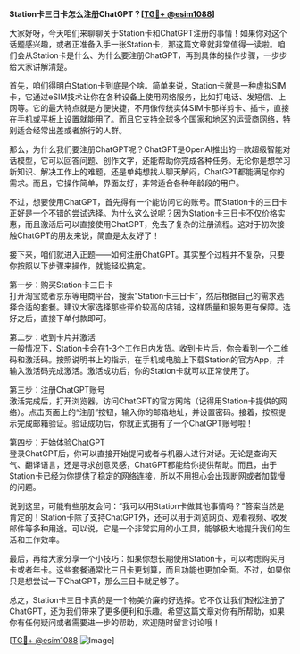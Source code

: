**Station卡三日卡怎么注册ChatGPT？[[TG💪+ @esim1088](https://t.me/s/esim1088)]**

大家好呀，今天咱们来聊聊关于Station卡和ChatGPT注册的事情！如果你对这个话题感兴趣，或者正准备入手一张Station卡，那这篇文章就非常值得一读啦。咱们会从Station卡是什么、为什么要注册ChatGPT，再到具体的操作步骤，一步步给大家讲解清楚。

首先，咱们得明白Station卡到底是个啥。简单来说，Station卡就是一种虚拟SIM卡，它通过eSIM技术让你在各种设备上使用网络服务，比如打电话、发短信、上网等。它的最大特点就是方便快捷，不用像传统实体SIM卡那样剪卡、插卡，直接在手机或平板上设置就能用了。而且它支持全球多个国家和地区的运营商网络，特别适合经常出差或者旅行的人群。

那么，为什么我们要注册ChatGPT呢？ChatGPT是OpenAI推出的一款超级智能对话模型，它可以回答问题、创作文字，还能帮助你完成各种任务。无论你是想学习新知识、解决工作上的难题，还是单纯想找人聊天解闷，ChatGPT都能满足你的需求。而且，它操作简单，界面友好，非常适合各种年龄段的用户。

不过，想要使用ChatGPT，首先得有一个能访问它的账号。而Station卡的三日卡正好是一个不错的尝试选择。为什么这么说呢？因为Station卡三日卡不仅价格实惠，而且激活后可以直接使用ChatGPT，免去了复杂的注册流程。这对于初次接触ChatGPT的朋友来说，简直是太友好了！

接下来，咱们就进入正题——如何注册ChatGPT。其实整个过程并不复杂，只要你按照以下步骤来操作，就能轻松搞定。

第一步：购买Station卡三日卡  
打开淘宝或者京东等电商平台，搜索“Station卡三日卡”，然后根据自己的需求选择合适的套餐。建议大家选择那些评价较高的店铺，这样质量和服务更有保障。选好之后，直接下单付款即可。

第二步：收到卡片并激活  
一般情况下，Station卡会在1-3个工作日内发货。收到卡片后，你会看到一个二维码和激活码。按照说明书上的指示，在手机或电脑上下载Station的官方App，并输入激活码完成激活。激活成功后，你的Station卡就可以正常使用了。

第三步：注册ChatGPT账号  
激活完成后，打开浏览器，访问ChatGPT的官方网站（记得用Station卡提供的网络）。点击页面上的“注册”按钮，输入你的邮箱地址，并设置密码。接着，按照提示完成邮箱验证。验证成功后，你就正式拥有了一个ChatGPT账号啦！

第四步：开始体验ChatGPT  
登录ChatGPT后，你可以直接开始提问或者与机器人进行对话。无论是查询天气、翻译语言，还是寻求创意灵感，ChatGPT都能给你提供帮助。而且，由于Station卡已经为你提供了稳定的网络连接，所以不用担心会出现断网或者加载慢的问题。

说到这里，可能有些朋友会问：“我可以用Station卡做其他事情吗？”答案当然是肯定的！Station卡除了支持ChatGPT外，还可以用于浏览网页、观看视频、收发邮件等多种用途。可以说，它是一个非常实用的小工具，能够极大地提升我们的生活和工作效率。

最后，再给大家分享一个小技巧：如果你想长期使用Station卡，可以考虑购买月卡或者年卡。这些套餐通常比三日卡更划算，而且功能也更加全面。不过，如果你只是想尝试一下ChatGPT，那么三日卡就足够了。

总之，Station卡三日卡真的是一个物美价廉的好选择。它不仅让我们轻松注册了ChatGPT，还为我们带来了更多便利和乐趣。希望这篇文章对你有所帮助，如果你有任何疑问或者需要进一步的帮助，欢迎随时留言讨论哦！

[[TG💪+ @esim1088](https://t.me/s/esim1088) ![Image](https://i.postimg.cc/4NQfJmqS/Snipaste-2025-05-13-00-14-12.png)]